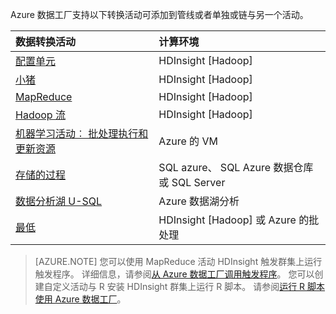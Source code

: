 Azure 数据工厂支持以下转换活动可添加到管线或者单独或链与另一个活动。

数据转换活动 |  计算环境 
:----------------------- | :--------------------
[配置单元](../articles/data-factory/data-factory-hive-activity.md) | HDInsight [Hadoop] 
[小猪](../articles/data-factory/data-factory-pig-activity.md) | HDInsight [Hadoop]  
[MapReduce](../articles/data-factory/data-factory-map-reduce.md) | HDInsight [Hadoop]  
[Hadoop 流](../articles/data-factory/data-factory-hadoop-streaming-activity.md) | HDInsight [Hadoop]
[机器学习活动︰ 批处理执行和更新资源](../articles/data-factory/data-factory-azure-ml-batch-execution-activity.md) | Azure 的 VM 
[存储的过程](../articles/data-factory/data-factory-stored-proc-activity.md) | SQL azure、 SQL Azure 数据仓库或 SQL Server |
[数据分析湖 U-SQL](../articles/data-factory/data-factory-usql-activity.md) | Azure 数据湖分析 
[最低](../articles/data-factory/data-factory-use-custom-activities.md) | HDInsight [Hadoop] 或 Azure 的批处理
   
> [AZURE.NOTE] 
> 您可以使用 MapReduce 活动 HDInsight 触发群集上运行触发程序。 详细信息，请参阅[从 Azure 数据工厂调用触发程序](../articles/data-factory/data-factory-spark.md)。
> 您可以创建自定义活动与 R 安装 HDInsight 群集上运行 R 脚本。 请参阅[运行 R 脚本使用 Azure 数据工厂](https://github.com/Azure/Azure-DataFactory/tree/master/Samples/RunRScriptUsingADFSample)。